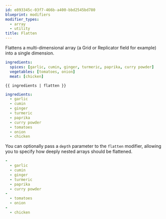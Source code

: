 ```yaml
---
id: e893345c-03f7-466b-a400-bbd2545bd780
blueprint: modifiers
modifier_types:
  - array
  - utility
title: Flatten
---
```

Flattens a multi-dimensional array (a Grid or Replicator field for example) into a single dimension.

```yaml
ingredients:
  spices: [garlic, cumin, ginger, turmeric, paprika, curry powder]
  vegetables: [tomatoes, onion]
  meat: [chicken]
```

```
{{ ingredients | flatten }}
```

```yaml
ingredients:
  - garlic
  - cumin
  - ginger
  - turmeric
  - paprika
  - curry powder
  - tomatoes
  - onion
  - chicken
```

You can optionally pass a `depth` parameter to the `flatten` modifier, allowing you to specify how deeply nested arrays should be flattened.

```yaml
-
  - garlic
  - cumin
  - ginger
  - turmeric
  - paprika
  - curry powder
-
  - tomatoes
  - onion
-
  - chicken
```

